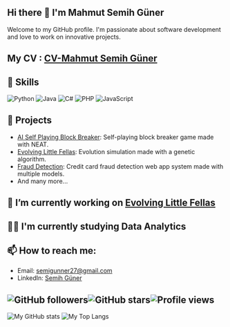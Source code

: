 ## Hi there 👋 I'm Mahmut Semih Güner

Welcome to my GitHub profile. I'm passionate about software development and love to work on innovative projects.
## My CV : [CV-Mahmut Semih Güner](https://github.com/user-attachments/files/16530292/MSG_CV_Graduate.pdf)

## 🚀 Skills
  ![Python](https://img.shields.io/badge/Python-3776AB?style=for-the-badge&logo=python&logoColor=white)
  ![Java](https://img.shields.io/badge/Java-007396?style=for-the-badge&logo=java&logoColor=white)
  ![C#](https://img.shields.io/badge/C%23-239120?style=for-the-badge&logo=c-sharp&logoColor=white)
  ![PHP](https://img.shields.io/badge/PHP-777BB4?style=for-the-badge&logo=php&logoColor=white)
  ![JavaScript](https://img.shields.io/badge/JavaScript-F7DF1E?style=for-the-badge&logo=javascript&logoColor=black)

## 🌟 Projects
- [AI Self Playing Block Breaker](https://github.com/Semicide/PyGame-NEAT-AI-Block-Breaker): Self-playing block breaker game made with NEAT.
- [Evolving Little Fellas](https://github.com/Semicide/Evolving-Little-Fellas): Evolution simulation made with a genetic algorithm.
- [Fraud Detection](https://github.com/Semicide/Credit-Card-Fraud-Detection-With-AI): Credit card fraud detection web app system made with multiple models.
- And many more...

## 🔭 I’m currently working on [Evolving Little Fellas](https://github.com/Semicide/Evolving-Little-Fellas)

## 👨‍🎓 I'm currently studying Data Analytics 

## 📫 How to reach me:
- Email: [semigunner27@gmail.com](mailto:semigunner27@gmail.com)
- LinkedIn: [Semih Güner](https://www.linkedin.com/in/semih-g%C3%BCner-6a8426194/)
## ![GitHub followers](https://img.shields.io/github/followers/Semicide?style=social)![GitHub stars](https://img.shields.io/github/stars/Semicide?style=social)![Profile views](https://komarev.com/ghpvc/?username=Semicide)

![My GitHub stats](https://github-readme-stats.vercel.app/api?username=Semicide&show_icons=true&theme=radical)
![My Top Langs](https://github-readme-stats.vercel.app/api/top-langs/?username=Semicide&layout=compact&theme=radical)

